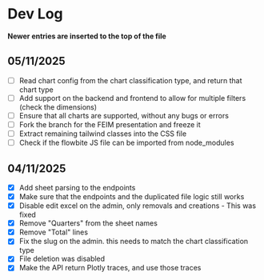 # Dev Log

__Newer entries are inserted to the top of the file__

## 05/11/2025

- [ ] Read chart config from the chart classification type, and return that chart type
- [ ] Add support on the backend and frontend to allow for multiple filters (check the dimensions)
- [ ] Ensure that all charts are supported, without any bugs or errors
- [ ] Fork the branch for the FEIM presentation and freeze it
- [ ] Extract remaining tailwind classes into the CSS file
- [ ] Check if the flowbite JS file can be imported from node_modules

## 04/11/2025

- [x] Add sheet parsing to the endpoints
- [x] Make sure that the endpoints and the duplicated file logic still works
- [x] Disable edit excel on the admin, only removals and creations - This was fixed
- [x] Remove "Quarters" from the sheet names
- [x] Remove "Total" lines
- [x] Fix the slug on the admin. this needs to match the chart classification type
- [x] File deletion was disabled
- [x] Make the API return Plotly traces, and use those traces
